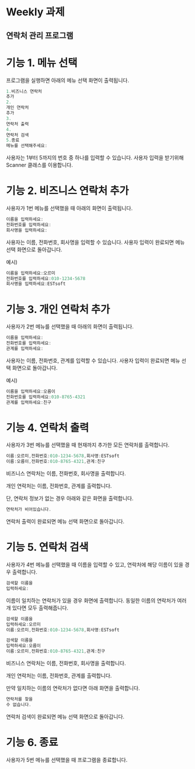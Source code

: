 # Weekly 과제

## 연락처 관리 프로그램

# 기능 1. 메뉴 선택

프로그램을 실행하면 아래의 메뉴 선택 화면이 출력됩니다.

```java
1.비즈니스 연락처
추가
2.
개인 연락처
추가
3.
연락처 출력
4.
연락처 검색
5.종료
메뉴를 선택해주세요: 
```

사용자는 1부터 5까지의 번호 중 하나를 입력할 수 있습니다. 사용자 입력을 받기위해 Scanner 클래스를 이용합니다.

# 기능 2. 비즈니스 연락처 추가

사용자가 1번 메뉴를 선택했을 때 아래의 화면이 출력됩니다.

```java
이름을 입력하세요: 
전화번호를 입력하세요: 
회사명을 입력하세요: 
```

사용자는 이름, 전화번호, 회사명을 입력할 수 있습니다. 사용자 입력이 완료되면 메뉴 선택 화면으로 돌아갑니다.

예시)

```java
이름을 입력하세요:오르미
전화번호를 입력하세요:010-1234-5678
회사명을 입력하세요:ESTsoft
```

# 기능 3. 개인 연락처 추가

사용자가 2번 메뉴를 선택했을 때 아래의 화면이 출력됩니다.

```java
이름을 입력하세요: 
전화번호를 입력하세요: 
관계를 입력하세요: 
```

사용자는 이름, 전화번호, 관계를 입력할 수 있습니다. 사용자 입력이 완료되면 메뉴 선택 화면으로 돌아갑니다.

예시)

```java
이름을 입력하세요:오름이
전화번호를 입력하세요:010-8765-4321
관계를 입력하세요:친구
```

# 기능 4. 연락처 출력

사용자가 3번 메뉴를 선택했을 때 현재까지 추가한 모든 연락처를 출력합니다.

```java
이름:오르미,전화번호:010-1234-5678,회사명:ESTsoft
이름:오름이,전화번호:010-8765-4321,관계:친구
```

비즈니스 연락처는 이름, 전화번호, 회사명을 출력합니다.

개인 연락처는 이름, 전화번호, 관계를 출력합니다.

단, 연락처 정보가 없는 경우 아래와 같은 화면을 출력합니다.

```java
연락처가 비어있습니다.
```

연락처 출력이 완료되면 메뉴 선택 화면으로 돌아갑니다.

# 기능 5. 연락처 검색

사용자가 4번 메뉴를 선택했을 때 이름을 입력할 수 있고, 연락처에 해당 이름이 있을 경우 출력합니다.

```java
검색할 이름을
입력하세요: 
```

이름이 일치하는 연락처가 있을 경우 화면에 출력합니다. 동일한 이름의 연락처가 여러 개 있다면 모두 출력해줍니다.

```java
검색할 이름을
입력하세요:오르미
이름:오르미,전화번호:010-1234-5678,회사명:ESTsoft
```

```java
검색할 이름을
입력하세요:오름이
이름:오르미,전화번호:010-8765-4321,관계:친구
```

비즈니스 연락처는 이름, 전화번호, 회사명을 출력합니다.

개인 연락처는 이름, 전화번호, 관계를 출력합니다.

만약 일치하는 이름의 연락처가 없다면 아래 화면을 출력합니다.

```java
연락처를 찾을
수 없습니다.
```

연락처 검색이 완료되면 메뉴 선택 화면으로 돌아갑니다.

# 기능 6. 종료

사용자가 5번 메뉴를 선택했을 때 프로그램을 종료합니다.